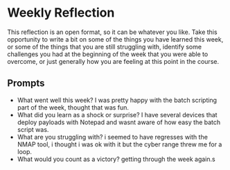 # Weekly Reflection
This reflection is an open format, so it can be whatever you like. Take this opportunity to write a bit on some of the things you have learned this week, or some of the things that you are still struggling with, identify some challenges you had at the beginning of the week that you were able to overcome, or just generally how you are feeling at this point in the course.

## Prompts
- What went well this week? I was pretty happy with the batch scripting part of the week, thought that was fun.
- What did you learn as a shock or surprise? I have several devices that deploy payloads with Notepad and wasnt aware of how easy the batch script was.
- What are you struggling with? i seemed to have regresses with the NMAP tool, i thought i was ok with it but the cyber range threw me for a loop.
- What would you count as a victory? getting through the week again.s